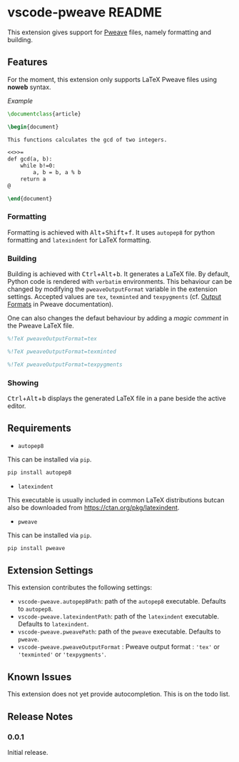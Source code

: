 # vscode-pweave README

This extension gives support for [Pweave](http://mpastell.com/pweave/docs.html) files, namely formatting and building.

## Features

For the moment, this extension only supports LaTeX Pweave files using **noweb** syntax.

*Example*

```latex
\documentclass{article}

\begin{document}

This functions calculates the gcd of two integers.

<<>>=
def gcd(a, b):
    while b!=0:
        a, b = b, a % b
    return a
@

\end{document}

```

### Formatting

Formatting is achieved with <kbd>Alt</kbd>+<kbd>Shift</kbd>+<kbd>f</kbd>. It uses `autopep8` for python formatting and `latexindent` for LaTeX formatting.

### Building

Building is achieved with <kbd>Ctrl</kbd>+<kbd>Alt</kbd>+<kbd>b</kbd>. It generates a LaTeX file. By default, Python code is rendered with `verbatim` environments. This behaviour can be changed by modifying the `pweaveOutputFormat` variable in the extension settings. Accepted values are `tex`, `texminted` and `texpygments` (cf. [Output Formats](http://mpastell.com/pweave/formats.html) in Pweave documentation).

One can also changes the defaut behaviour by adding a *magic comment* in the Pweave LaTeX file.

```latex
%!TeX pweaveOutputFormat=tex
```

```latex
%!TeX pweaveOutputFormat=texminted
```

```latex
%!TeX pweaveOutputFormat=texpygments
```

### Showing

<kbd>Ctrl</kbd>+<kbd>Alt</kbd>+<kbd>b</kbd> displays the generated LaTeX file in a pane beside the active editor.

## Requirements

* `autopep8`

This can be installed via `pip`.

```cmd
pip install autopep8
```

* `latexindent`

This executable is usually included in common LaTeX distributions butcan also be downloaded from https://ctan.org/pkg/latexindent.

* `pweave`

This can be installed via `pip`.

```cmd
pip install pweave
```

## Extension Settings

This extension contributes the following settings:

* `vscode-pweave.autopep8Path`: path of the `autopep8` executable. Defaults to `autopep8`.
* `vscode-pweave.latexindentPath`: path of the `latexindent` executable. Defaults to `latexindent`.
* `vscode-pweave.pweavePath`: path of the `pweave` executable. Defaults to `pweave`.
* `vscode-pweave.pweaveOutputFormat` : Pweave output format : `'tex'` or `'texminted'` or `'texpygments'`.

## Known Issues

This extension does not yet provide autocompletion. This is on the todo list.

## Release Notes

### 0.0.1

Initial release.
